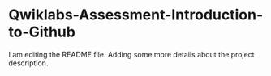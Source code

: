 # Qwiklabs-Assessment-Introduction-to-Github

I am editing the README file. Adding some more details about the project description.
